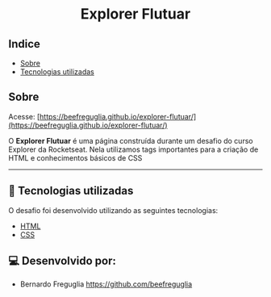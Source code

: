 <h1 align= 'center'>
Explorer Flutuar
</h1>


## Indice

- [Sobre](#-sobre)
- [Tecnologias utilizadas](#-tecnologias-utilizadas)

## Sobre

Acesse: [https://beefreguglia.github.io/explorer-flutuar/](https://beefreguglia.github.io/explorer-flutuar/)

O **Explorer Flutuar** é uma página construída durante um desafio do curso Explorer da Rocketseat. Nela utilizamos tags importantes para a criação de HTML e conhecimentos básicos de CSS

---

## 🚀 Tecnologias utilizadas

O desafio foi desenvolvido utilizando as seguintes tecnologias:

- [HTML]()
- [CSS]()

## 💻 Desenvolvido por: 

- Bernardo Freguglia https://github.com/beefreguglia
                  


